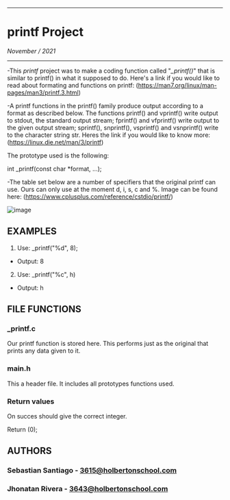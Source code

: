 -------------------------------------------------------------------------------------------------------------------------------------------------------------------------------------------

# printf Project
*November / 2021*

--------------------------------------------------------------------------------------------------------------------------------------------------------------------------------------------

-This *printf* project was to make a coding function called "*_printf()*" that is similar to printf() in what it supposed to do.
Here's a link if you would like to read about formating and functions on printf: (https://man7.org/linux/man-pages/man3/printf.3.html)

-A printf functions in the printf() family produce output according to a format as described below. The functions printf() and vprintf() write output to stdout, the standard output stream; fprintf() and vfprintf() write output to the given output stream; sprintf(), snprintf(), vsprintf() and vsnprintf() write to the character string str. Heres the link if you would like to know more: (https://linux.die.net/man/3/printf)

The prototype used is the following:

int _printf(const char *format, ...);

-The table set below are a number of specifiers that the original printf can use. Ours can only use at the moment d, i, s, c and %. 
Image can be found here: (https://www.cplusplus.com/reference/cstdio/printf/)

![image](https://user-images.githubusercontent.com/89987629/141019922-05e996bd-df69-4ee8-94a3-5363496c5595.png)

## EXAMPLES

1. Use: _printf("%d", 8);
+ Output: 8

2. Use: _printf("%c", h)
+ Output: h

## FILE FUNCTIONS

### _printf.c 
Our printf function is stored here. This performs just as the original that prints any data given to it.

### main.h
This a header file. It includes all prototypes functions used.

### Return values
On succes should give the correct integer. 

Return (0);

## AUTHORS
### Sebastian Santiago - 3615@holbertonschool.com
### Jhonatan Rivera - 3643@holbertonschool.com



